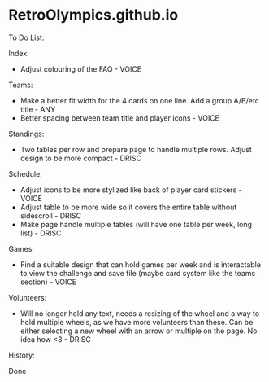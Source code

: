 # RetroOlympics.github.io
To Do List:

Index:

- Adjust colouring of the FAQ  - VOICE

Teams:

- Make a better fit width for the 4 cards on one line. Add a group A/B/etc title - ANY
- Better spacing between team title and player icons - VOICE

Standings: 

- Two tables per row and prepare page to handle multiple rows. Adjust design to be more compact - DRISC

Schedule:

- Adjust icons to be more stylized like back of player card stickers - VOICE
- Adjust table to be more wide so it covers the entire table without sidescroll - DRISC
- Make page handle multiple tables (will have one table per week, long list) - DRISC

Games:

- Find a suitable design that can hold games per week and is interactable to view the challenge and save file (maybe card system like the teams section) - VOICE

Volunteers:

- Will no longer hold any text, needs a resizing of the wheel and a way to hold multiple wheels, as we have more volunteers than these. Can be either selecting a new wheel with an arrow or multiple on the page. No idea how <3 - DRISC

History:

Done